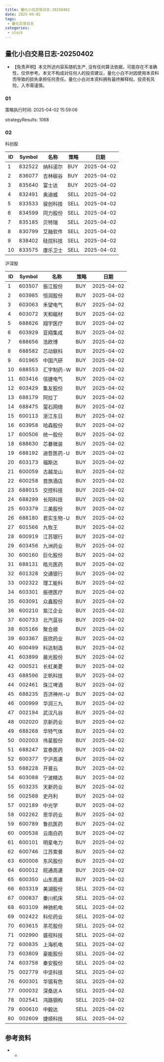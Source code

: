 ```yaml
---
title: 量化小白交易日志-20250402
date: 2025-04-02
tags:
 - 量化交易日志
categories: 
 - stock
---
```


## 量化小白交易日志-20250402

- 【免责声明】本文所述内容系随机生产, 没有任何算法依据，可能存在不准确性，仅供参考。本文不构成对任何人的投资建议，量化小白不对因使用本资料而导致的损失承担任何责任。量化小白对本资料拥有最终解释权。投资有风险，入市需谨慎。

### 01

策略执行时间: 2025-04-02 15:59:06

strategyResults: 1068

### 02

科创股

|ID|Symbol|名称|策略|日期|
| ---- | ---- | ---- | ---- | ---- |
|1|832522|纳科诺尔|BUY|2025-04-02|
|2|836077|吉林碳谷|BUY|2025-04-02|
|3|835640|富士达|BUY|2025-04-02|
|4|832491|奥迪威|SELL|2025-04-02|
|5|833533|骏创科技|SELL|2025-04-02|
|6|834599|同力股份|SELL|2025-04-02|
|7|835185|贝特瑞|SELL|2025-04-02|
|8|830799|艾融软件|SELL|2025-04-02|
|9|838402|硅烷科技|SELL|2025-04-02|
|10|833575|康乐卫士|SELL|2025-04-02|

沪深股

|ID|Symbol|名称|策略|日期|
| ---- | ---- | ---- | ---- | ---- |
|1|603507|振江股份|BUY|2025-04-02|
|2|603985|恒润股份|BUY|2025-04-02|
|3|603063|禾望电气|BUY|2025-04-02|
|4|603072|天和磁材|BUY|2025-04-02|
|5|688626|翔宇医疗|BUY|2025-04-02|
|6|603929|亚翔集成|BUY|2025-04-02|
|7|688656|浩欧博|BUY|2025-04-02|
|8|688582|芯动联科|BUY|2025-04-02|
|9|601965|中国汽研|BUY|2025-04-02|
|10|688553|汇宇制药-W|BUY|2025-04-02|
|11|603416|信捷电气|BUY|2025-04-02|
|12|603429|集友股份|BUY|2025-04-02|
|13|688179|阿拉丁|BUY|2025-04-02|
|14|688475|萤石网络|BUY|2025-04-02|
|15|600113|浙江东日|BUY|2025-04-02|
|16|603958|哈森股份|BUY|2025-04-02|
|17|600506|统一股份|BUY|2025-04-02|
|18|688630|芯碁微装|BUY|2025-04-02|
|19|688192|迪哲医药-U|BUY|2025-04-02|
|20|603173|福斯达|BUY|2025-04-02|
|21|600059|古越龙山|BUY|2025-04-02|
|22|600258|首旅酒店|BUY|2025-04-02|
|23|688015|交控科技|BUY|2025-04-02|
|24|688299|长阳科技|BUY|2025-04-02|
|25|603379|三美股份|BUY|2025-04-02|
|26|688180|君实生物-U|BUY|2025-04-02|
|27|601566|九牧王|BUY|2025-04-02|
|28|600919|江苏银行|BUY|2025-04-02|
|29|603456|九洲药业|BUY|2025-04-02|
|30|600160|巨化股份|BUY|2025-04-02|
|31|688131|皓元医药|BUY|2025-04-02|
|32|601328|交通银行|BUY|2025-04-02|
|33|002322|理工能科|BUY|2025-04-02|
|34|603301|振德医疗|BUY|2025-04-02|
|35|603091|众鑫股份|BUY|2025-04-02|
|36|600210|紫江企业|BUY|2025-04-02|
|37|600733|北汽蓝谷|BUY|2025-04-02|
|38|605166|聚合顺|BUY|2025-04-02|
|39|603367|辰欣药业|BUY|2025-04-02|
|40|600499|科达制造|BUY|2025-04-02|
|41|603899|晨光股份|BUY|2025-04-02|
|42|000521|长虹美菱|BUY|2025-04-02|
|43|688596|正帆科技|BUY|2025-04-02|
|44|002461|珠江啤酒|BUY|2025-04-02|
|45|688235|百济神州-U|BUY|2025-04-02|
|46|000999|华润三九|BUY|2025-04-02|
|47|002194|武汉凡谷|BUY|2025-04-02|
|48|002020|京新药业|BUY|2025-04-02|
|49|688268|华特气体|BUY|2025-04-02|
|50|002003|伟星股份|BUY|2025-04-02|
|51|688247|宣泰医药|BUY|2025-04-02|
|52|600377|宁沪高速|BUY|2025-04-02|
|53|688228|开普云|BUY|2025-04-02|
|54|603088|宁波精达|BUY|2025-04-02|
|55|603235|天新药业|BUY|2025-04-02|
|56|002588|史丹利|BUY|2025-04-02|
|57|002189|中光学|BUY|2025-04-02|
|58|002262|恩华药业|BUY|2025-04-02|
|59|600789|鲁抗医药|BUY|2025-04-02|
|60|000538|云南白药|BUY|2025-04-02|
|61|600101|明星电力|BUY|2025-04-02|
|62|600746|江苏索普|BUY|2025-04-02|
|63|600006|东风股份|BUY|2025-04-02|
|64|600012|皖通高速|BUY|2025-04-02|
|65|600350|山东高速|BUY|2025-04-02|
|66|603319|美湖股份|SELL|2025-04-02|
|67|000837|秦川机床|SELL|2025-04-02|
|68|603109|神驰机电|SELL|2025-04-02|
|69|002422|科伦药业|SELL|2025-04-02|
|70|603615|茶花股份|SELL|2025-04-02|
|71|002990|盛视科技|SELL|2025-04-02|
|72|600835|上海机电|SELL|2025-04-02|
|73|603809|豪能股份|SELL|2025-04-02|
|74|603758|秦安股份|SELL|2025-04-02|
|75|002779|中坚科技|SELL|2025-04-02|
|76|600301|华锡有色|SELL|2025-04-02|
|77|000032|深桑达Ａ|SELL|2025-04-02|
|78|002541|鸿路钢构|SELL|2025-04-02|
|79|600610|中毅达|SELL|2025-04-02|
|80|002609|捷顺科技|SELL|2025-04-02|

## 参考资料

- -
